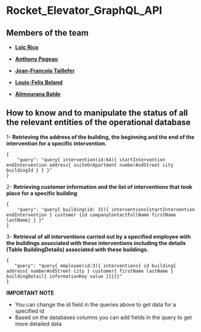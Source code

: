 # Rocket_Elevator_GraphQL_API
## Members of the team
- **[Loïc Rico](https://github.com/ricoloic)**

- **[Anthony Pageau](https://github.com/ricoloic)**

- **[Jean-Francois Taillefer](https://github.com/ricoloic)**

- **[Louis-Felix Beland](https://github.com/ricoloic)**

- **[Alimourana Balde](https://github.com/alimourana)**

## How to know and to manipulate the status of all the relevant entities of the operational database


1- **Retrieving the address of the building, the beginning and the end of the intervention for a specific intervention.**	
	
	{ 
		"query": "query{ intervention(id:64){ startIntervention endIntervention address{ suiteOrApartment numberAndStreet city buildingId } } }" 
	}
2- **Retrieving customer information and the list of interventions that took place for a specific building**

    { 
	    "query": "query{ building(id: 15){ interventions{startIntervention endIntervention } customer {id companyContactFullName firstName lastName} } }" 
    }
    
3- **Retrieval of all interventions carried out by a specified employee with the buildings associated with these interventions including the details (Table BuildingDetails) associated with these buildings.**

	{ 
	   "query": "query{ employee(id:3){ interventions{ id building{ address{ numberAndStreet city } customer{ firstName lastName } buildingDetail{ informationKey value }}}}}" 
	}
    

**IMPORTANT NOTE**
	

 - You can change the id field in the queries above to get data for a specified id
 - Based on the databases columns you can add fields in the query to get more detailed data
 
